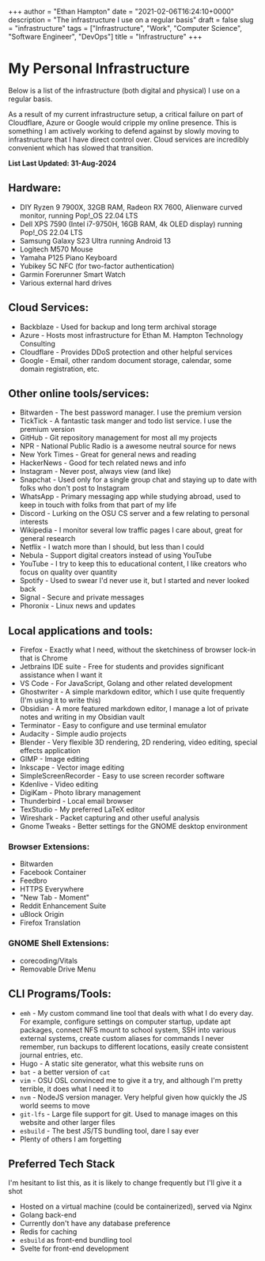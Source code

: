 +++
author = "Ethan Hampton"
date = "2021-02-06T16:24:10+0000"
description = "The infrastructure I use on a regular basis"
draft = false
slug = "infrastructure"
tags = ["Infrastructure", "Work", "Computer Science", "Software Engineer", "DevOps"]
title = "Infrastructure"
+++


# My Personal Infrastructure

Below is a list of the infrastructure (both digital and physical) I use on a regular basis.

As a result of my current infrastructure setup, a critical failure on part of Cloudflare, Azure or Google would cripple my online presence. This is something I am actively working to defend against by slowly moving to infrastructure that I have direct control over. Cloud services are incredibly convenient which has slowed that transition.

**List Last Updated: 31-Aug-2024**

## Hardware:

- DIY Ryzen 9 7900X, 32GB RAM, Radeon RX 7600, Alienware curved monitor, running Pop!_OS 22.04 LTS
- Dell XPS 7590 (Intel i7-9750H, 16GB RAM, 4k OLED display) running Pop!_OS 22.04 LTS
- Samsung Galaxy S23 Ultra running Android 13
- Logitech M570 Mouse
- Yamaha P125 Piano Keyboard
- Yubikey 5C NFC (for two-factor authentication)
- Garmin Forerunner Smart Watch
- Various external hard drives

## Cloud Services:

- Backblaze - Used for backup and long term archival storage
- Azure - Hosts most infrastructure for Ethan M. Hampton Technology Consulting
- Cloudflare - Provides DDoS protection and other helpful services
- Google - Email, other random document storage, calendar, some domain registration, etc.

## Other online tools/services:

- Bitwarden - The best password manager. I use the premium version
- TickTick - A fantastic task manger and todo list service. I use the premium version
- GitHub - Git repository management for most all my projects
- NPR - National Public Radio is a awesome neutral source for news
- New York Times - Great for general news and reading
- HackerNews - Good for tech related news and info
- Instagram - Never post, always view (and like)
- Snapchat - Used only for a single group chat and staying up to date with folks who don't post to Instagram
- WhatsApp - Primary messaging app while studying abroad, used to keep in touch with folks from that part of my life
- Discord - Lurking on the OSU CS server and a few relating to personal interests
- Wikipedia - I monitor several low traffic pages I care about, great for general research
- Netflix - I watch more than I should, but less than I could
- Nebula - Support digital creators instead of using YouTube
- YouTube - I try to keep this to educational content, I like creators who focus on quality over quantity
- Spotify - Used to swear I'd never use it, but I started and never looked back
- Signal - Secure and private messages
- Phoronix - Linux news and updates

## Local applications and tools:

- Firefox - Exactly what I need, without the sketchiness of browser lock-in that is Chrome
- Jetbrains IDE suite - Free for students and provides significant assistance when I want it
- VS Code - For JavaScript, Golang and other related development
- Ghostwriter - A simple markdown editor, which I use quite frequently (I'm using it to write this)
- Obsidian - A more featured markdown editor, I manage a lot of private notes and writing in my Obsidian vault
- Terminator - Easy to configure and use terminal emulator
- Audacity - Simple audio projects
- Blender - Very flexible 3D rendering, 2D rendering, video editing, special effects application
- GIMP - Image editing
- Inkscape - Vector image editing
- SimpleScreenRecorder - Easy to use screen recorder software
- Kdenlive - Video editing
- DigiKam - Photo library management 
- Thunderbird - Local email browser
- TexStudio - My preferred LaTeX editor
- Wireshark - Packet capturing and other useful analysis
- Gnome Tweaks - Better settings for the GNOME desktop environment

### Browser Extensions:

- Bitwarden
- Facebook Container
- Feedbro
- HTTPS Everywhere
- "New Tab - Moment"
- Reddit Enhancement Suite
- uBlock Origin
- Firefox Translation

### GNOME Shell Extensions:

- corecoding/Vitals
- Removable Drive Menu

## CLI Programs/Tools:

- `emh` - My custom command line tool that deals with what I do every day. For example, configure settings on computer startup, update apt packages, connect NFS mount to school system, SSH into various external systems, create custom aliases for commands I never remember, run backups to different locations, easily create consistent journal entries, etc.
- Hugo - A static site generator, what this website runs on
- `bat` - a better version of `cat`
- `vim` - OSU OSL convinced me to give it a try, and although I'm pretty terrible, it does what I need it to
- `nvm` - NodeJS version manager. Very helpful given how quickly the JS world seems to move
- `git-lfs` - Large file support for git. Used to manage images on this website and other larger files
- `esbuild` - The best JS/TS bundling tool, dare I say ever
- Plenty of others I am forgetting

## Preferred Tech Stack
I'm hesitant to list this, as it is likely to change frequently but I'll give it a shot

- Hosted on a virtual machine (could be containerized), served via Nginx
- Golang back-end
- Currently don't have any database preference
- Redis for caching
- `esbuild` as front-end bundling tool
- Svelte for front-end development
